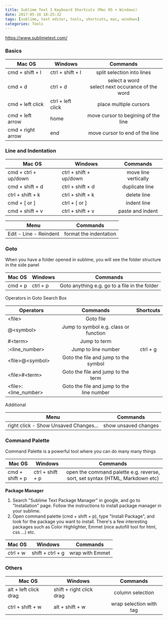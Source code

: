 ```yaml
---
title: Sublime Text 3 Keyboard Shortcuts (Mac OS + Windows)
date: 2017-05-16 18:25:32
tags: [sublime, text editor, tools, shortcuts, mac, windows]
categories: Tools
---
```


https://www.sublimetext.com/

### Basics

|   Mac OS   |   Windows   |   Commands   |
|------------|-------------|:------------:|
| cmd + shift + l | ctrl + shift + l | split selection into lines |
| cmd + d | ctrl + d | select a word<br/>select next occurance of the word |
| cmd + left click | ctrl + left click | place multiple cursors |
| cmd + left arrow | home | move cursor to begining of the line |
| cmd + right arrow | end | move cursor to end of the line |

<!-- more -->

### Line and Indentation

|   Mac OS   |   Windows   |   Commands   |
|------------|-------------|:------------:|
| cmd + ctrl + up/down | ctrl + shift + up/down | move line vertically |
| cmd + shift + d | ctrl + shift + d | duplicate line |
| ctrl + shift + k | ctrl + shift + k | delete line |
| cmd + [ or ] | ctrl + [ or ] | indent line |
| cmd + shift + v | ctrl + shift + v | paste and indent | 

|   Menu   |    Commands   |
|----------|:-------------:|
| Edit - Line - Reindent | format the indentation |


### Goto

When you have a folder opened in sublime, you will see the folder structure in the side panel

|   Mac OS   |   Windows   |   Commands   |
|------------|-------------|:------------:|
| cmd + p | ctrl + p | Goto anything  e.g. go to a file in the folder |

Operators in Goto Search Box

| Operators |    Commands   |  Shortcuts  |
|-----------|:-------------:|:-----------:|
| &lt;file&gt; | Goto file |  |
| @&lt;symbol&gt; | Jump to symbol e.g. class or function |  |
| #&lt;term&gt; | Jump to term |  |
| :&lt;line_number&gt; | Jump to line number | ctrl + g |
| &lt;file&gt;@&lt;symbol&gt; | Goto the file and jump to the symbol |  |
| &lt;file&gt;#&lt;term&gt; | Goto the file and jump to the term |  |
| &lt;file&gt;:&lt;line_number&gt; | Goto the file and jump to the line number |  |

Additional

|   Menu   |    Commands   |
|----------|:-------------:|
| right click - Show Unsaved Changes... | show unsaved changes |
  

### Command Palette

Command Palette is a powerful tool where you can do many many things

|   Mac OS   |   Windows   |   Commands   |
|------------|-------------|:------------:|
| cmd + shift + p | ctrl + shift + p | open the command palette e.g. reverse, sort, set syntax (HTML, Markdown etc) |


**Package Manager**

1. Search "Sublime Text Package Manager" in google, and go to "Installation" page. Follow the instructions to install package manager in your sublime.
2. Open command palette (cmd + shift + p), type "Install Package", and look for the package you want to install.  There's a few interesting packages such as Color Highlighter, Emmet (nice autofill tool for html, css ...) etc.

|   Mac OS   |   Windows   |   Commands   |
|------------|-------------|:------------:|
| ctrl + w | shift + ctrl + g | wrap with Emmet |

### Others

|   Mac OS   |   Windows   |   Commands   |
|------------|-------------|:------------:|
| alt + left click drag | shift + right click drag | column selection |
| ctrl + shift + w | alt + shift + w | wrap selection with tag |
